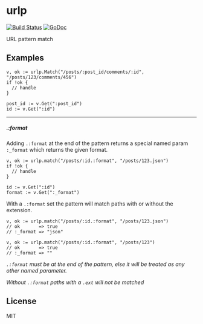 # urlp

[![Build Status](https://travis-ci.org/nowk/urlp.svg?branch=master)](https://travis-ci.org/nowk/urlp)
[![GoDoc](https://godoc.org/github.com/nowk/urlp?status.svg)](http://godoc.org/github.com/nowk/urlp)

URL pattern match


## Examples

    v, ok := urlp.Match("/posts/:post_id/comments/:id", "/posts/123/comments/456")
    if !ok {
      // handle
    }

    post_id := v.Get(":post_id")
    id := v.Get(":id")

---

##### .:format

Adding `.:format` at the end of the pattern returns a special named param `:_format` which returns the given format.

    v, ok := urlp.match("/posts/:id.:format", "/posts/123.json")
    if !ok {
      // handle
    }

    id := v.Get(":id")
    format := v.Get(":_format")

With a `.:format` set the pattern will match paths with or without the extension.

    v, ok := urlp.match("/posts/:id.:format", "/posts/123.json")
    // ok       => true
    // :_format => "json"

    v, ok := urlp.match("/posts/:id.:format", "/posts/123")
    // ok       => true
    // :_format => ""

*`.:format` must be at the end of the pattern, else it will be treated as any other named parameter.*

*Without `.:format` paths with a `.ext` will not be matched*


## License

MIT

